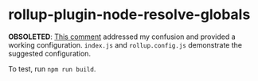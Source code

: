 # rollup-plugin-node-resolve-globals

**OBSOLETED**: [This comment](https://github.com/rollup/rollup/issues/1169#issuecomment-268815735)
addressed my confusion and provided a working configuration. `index.js` and
`rollup.config.js` demonstrate the suggested configuration.

To test, run `npm run build`.
